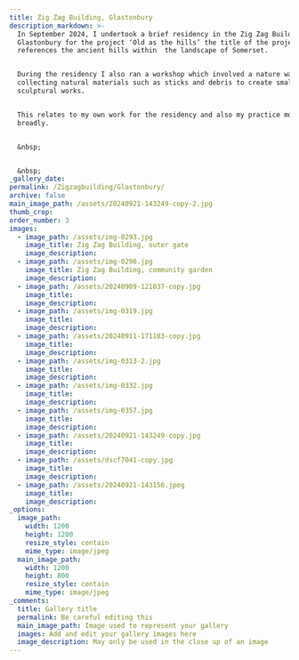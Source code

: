 ```yaml
---
title: Zig Zag Building, Glastonbury
description_markdown: >-
  In September 2024, I undertook a brief residency in the Zig Zag Building in
  Glastonbury for the project ‘Old as the hills’ the title of the project
  references the ancient hills within  the landscape of Somerset.


  During the residency I also ran a workshop which involved a nature walk,
  collecting natural materials such as sticks and debris to create small
  sculptural works.


  This relates to my own work for the residency and also my practice more
  broadly.


  &nbsp;


  &nbsp;
_gallery_date:
permalink: /Zigzagbuilding/Glastonbury/
archive: false
main_image_path: /assets/20240921-143249-copy-2.jpg
thumb_crop:
order_number: 3
images:
  - image_path: /assets/img-0293.jpg
    image_title: Zig Zag Building, outer gate
    image_description:
  - image_path: /assets/img-0296.jpg
    image_title: Zig Zag Building, community garden
    image_description:
  - image_path: /assets/20240909-121837-copy.jpg
    image_title:
    image_description:
  - image_path: /assets/img-0319.jpg
    image_title:
    image_description:
  - image_path: /assets/20240911-171103-copy.jpg
    image_title:
    image_description:
  - image_path: /assets/img-0313-2.jpg
    image_title:
    image_description:
  - image_path: /assets/img-0332.jpg
    image_title:
    image_description:
  - image_path: /assets/img-0357.jpg
    image_title:
    image_description:
  - image_path: /assets/20240921-143249-copy.jpg
    image_title:
    image_description:
  - image_path: /assets/dscf7041-copy.jpg
    image_title:
    image_description:
  - image_path: /assets/20240921-143156.jpeg
    image_title:
    image_description:
_options:
  image_path:
    width: 1200
    height: 1200
    resize_style: contain
    mime_type: image/jpeg
  main_image_path:
    width: 1200
    height: 800
    resize_style: contain
    mime_type: image/jpeg
_comments:
  title: Gallery title
  permalink: Be careful editing this
  main_image_path: Image used to represent your gallery
  images: Add and edit your gallery images here
  image_description: May only be used in the close up of an image
---
```

